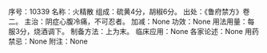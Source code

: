 序号：10339
名称：火精散
组成：硫黄4分，胡椒6分。
出处：《鲁府禁方》卷二。
主治：阴症心腹冷痛，不可忍者。
加减：None
功效：None
用法用量：每服3分，烧酒调下。
制备方法：上为末。
临床应用：None
各家论述：None
用药禁忌：None
附注：None
